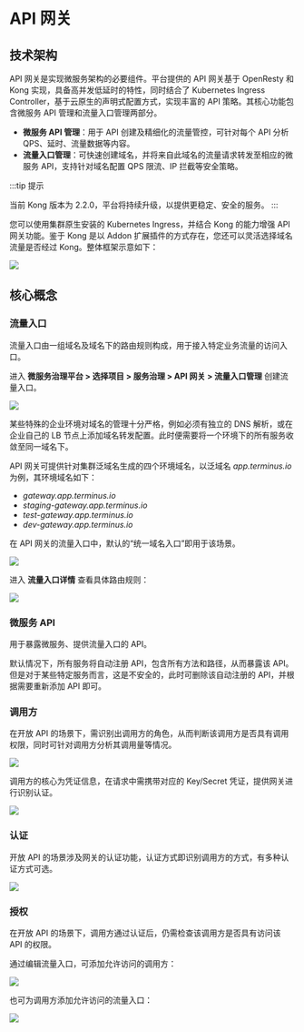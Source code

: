 # API 网关

## 技术架构

API 网关是实现微服务架构的必要组件。平台提供的 API 网关基于 OpenResty 和 Kong 实现，具备高并发低延时的特性，同时结合了 Kubernetes Ingress Controller，基于云原生的声明式配置方式，实现丰富的 API 策略。其核心功能包含微服务 API 管理和流量入口管理两部分。

- **微服务 API 管理**：用于 API 创建及精细化的流量管控，可针对每个 API 分析 QPS、延时、流量数据等内容。
- **流量入口管理**：可快速创建域名，并将来自此域名的流量请求转发至相应的微服务 API，支持针对域名配置 QPS 限流、IP 拦截等安全策略。

:::tip 提示

当前 Kong 版本为 2.2.0，平台将持续升级，以提供更稳定、安全的服务。
:::

您可以使用集群原生安装的 Kubernetes Ingress，并结合 Kong 的能力增强 API 网关功能。鉴于 Kong 是以 Addon 扩展插件的方式存在，您还可以灵活选择域名流量是否经过 Kong。整体框架示意如下：

![](https://terminus-paas.oss-cn-hangzhou.aliyuncs.com/paas-doc/2021/07/30/9dc6289b-a310-49a9-86c7-a5d28795726f.png)



## 核心概念

### 流量入口

流量入口由一组域名及域名下的路由规则构成，用于接入特定业务流量的访问入口。

进入 **微服务治理平台 > 选择项目 > 服务治理 > API 网关 > 流量入口管理** 创建流量入口。

![](http://terminus-paas.oss-cn-hangzhou.aliyuncs.com/paas-doc/2022/01/29/ff51703a-2a8a-40bb-89ac-c6eb5f94b776.png)

某些特殊的企业环境对域名的管理十分严格，例如必须有独立的 DNS 解析，或在企业自己的 LB 节点上添加域名转发配置。此时便需要将一个环境下的所有服务收敛至同一域名下。

API 网关可提供针对集群泛域名生成的四个环境域名，以泛域名 *app.terminus.io* 为例，其环境域名如下：

- *gateway.app.terminus.io*
- *staging-gateway.app.terminus.io*
- *test-gateway.app.terminus.io*
- *dev-gateway.app.terminus.io*

在 API 网关的流量入口中，默认的“统一域名入口”即用于该场景。

![](http://terminus-paas.oss-cn-hangzhou.aliyuncs.com/paas-doc/2022/01/29/a5968ff5-9f43-43de-96b5-622221bfe097.png)

进入 **流量入口详情** 查看具体路由规则：

![](http://terminus-paas.oss-cn-hangzhou.aliyuncs.com/paas-doc/2022/01/29/9e04d0c2-8419-4283-8a42-3c9a425775ec.png)

### 微服务 API

用于暴露微服务、提供流量入口的 API。

默认情况下，所有服务将自动注册 API，包含所有方法和路径，从而暴露该 API。但是对于某些特定服务而言，这是不安全的，此时可删除该自动注册的 API，并根据需要重新添加 API 即可。

### 调用方

在开放 API 的场景下，需识别出调用方的角色，从而判断该调用方是否具有调用权限，同时可针对调用方分析其调用量等情况。

![](http://terminus-paas.oss-cn-hangzhou.aliyuncs.com/paas-doc/2022/01/29/b5ffa721-108c-4fbc-8ee3-176fce011d6a.png)

调用方的核心为凭证信息，在请求中需携带对应的 Key/Secret 凭证，提供网关进行识别认证。

![](http://terminus-paas.oss-cn-hangzhou.aliyuncs.com/paas-doc/2022/01/29/c007be6c-b453-4dfa-9cc2-928fd74cc764.png)

### 认证

开放 API 的场景涉及网关的认证功能，认证方式即识别调用方的方式，有多种认证方式可选。

![](http://terminus-paas.oss-cn-hangzhou.aliyuncs.com/paas-doc/2022/01/29/b1211c9c-0f1c-4208-9946-0fae38f15931.png)

### 授权

在开放 API 的场景下，调用方通过认证后，仍需检查该调用方是否具有访问该 API 的权限。

通过编辑流量入口，可添加允许访问的调用方：

![](http://terminus-paas.oss-cn-hangzhou.aliyuncs.com/paas-doc/2022/01/29/5aee17ae-d690-499a-bba4-11247ca46f89.png)

也可为调用方添加允许访问的流量入口：

![](http://terminus-paas.oss-cn-hangzhou.aliyuncs.com/paas-doc/2022/01/29/e4a11094-3a7c-4e16-b02a-e71c301ce4a1.png)
